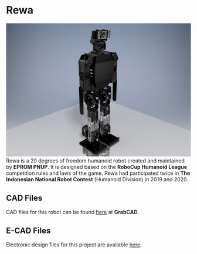 # Rewa
![E01 Rewa](https://github.com/EPROM-PNUP/rewa/blob/main/docs/MAIN-RENDER-1-small.png)
Rewa is a 20 degrees of freedom humanoid robot created and maintained by **EPROM PNUP**. It is designed based on the **RoboCup Humanoid League** competition rules and laws of the game.
Rewa had participated twice in **The Indonesian National Robot Contest** (Humanoid Division) in 2019 and 2020.

## CAD Files
CAD files for this robot can be found [here](https://grabcad.com/library/rewa-humanoid-robot-1) at **GrabCAD**.

## E-CAD Files
Electronic design files for this project are available [here](https://github.com/EPROM-PNUP/rewa-hardwares).
